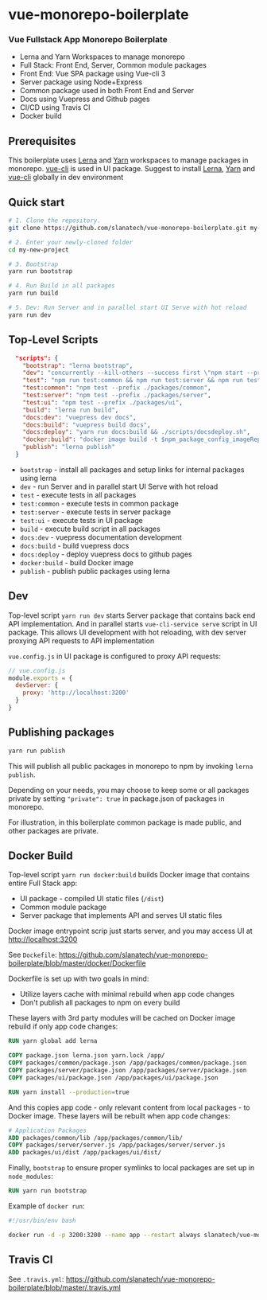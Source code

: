 # vue-monorepo-boilerplate

### Vue Fullstack App Monorepo Boilerplate

* Lerna and Yarn Workspaces to manage monorepo
* Full Stack: Front End, Server, Common module packages   
* Front End: Vue SPA package using Vue-cli 3
* Server package using Node+Express
* Common package used in both Front End and Server
* Docs using Vuepress and Github pages
* CI/CD using Travis CI
* Docker build   


## Prerequisites

This boilerplate uses [Lerna](https://lernajs.io/) and [Yarn](https://yarnpkg.com/lang/en/) workspaces to manage packages in monorepo. 
[vue-cli](https://cli.vuejs.org/) is used in UI package. Suggest to install [Lerna](https://lernajs.io/), [Yarn](https://yarnpkg.com/en/docs/install) and [vue-cli](https://cli.vuejs.org/) globally in dev environment  


## Quick start

```bash
# 1. Clone the repository.
git clone https://github.com/slanatech/vue-monorepo-boilerplate.git my-new-project

# 2. Enter your newly-cloned folder
cd my-new-project

# 3. Bootstrap
yarn run bootstrap

# 4. Run Build in all packages 
yarn run build

# 5. Dev: Run Server and in parallel start UI Serve with hot reload 
yarn run dev

```

## Top-Level Scripts


```json
  "scripts": {
    "bootstrap": "lerna bootstrap",
    "dev": "concurrently --kill-others --success first \"npm start --prefix ./packages/server\" \"npm run serve --prefix ./packages/ui\"",
    "test": "npm run test:common && npm run test:server && npm run test:ui",
    "test:common": "npm test --prefix ./packages/common",
    "test:server": "npm test --prefix ./packages/server",
    "test:ui": "npm test --prefix ./packages/ui",
    "build": "lerna run build",
    "docs:dev": "vuepress dev docs",
    "docs:build": "vuepress build docs",
    "docs:deploy": "yarn run docs:build && ./scripts/docsdeploy.sh",
    "docker:build": "docker image build -t $npm_package_config_imageRepo:$npm_package_version -f ./docker/Dockerfile .",
    "publish": "lerna publish"
  }

```

* `bootstrap` - install all packages and setup links for internal packages using lerna  
* `dev` - run Server and in parallel start UI Serve with hot reload
* `test` - execute tests in all packages 
* `test:common` -  execute tests in common package
* `test:server` -  execute tests in server package
* `test:ui` -  execute tests in UI package
* `build` -  execute build script in all packages
* `docs:dev` - vuepress documentation development   
* `docs:build` -  build vuepress docs 
* `docs:deploy` - deploy vuepress docs to github pages 
* `docker:build` - build Docker image 
* `publish` - publish public packages using lerna 


## Dev   

Top-level script `yarn run dev` starts Server package that contains back end API implementation.
And in parallel starts `vue-cli-service serve` script in UI package.
This allows UI development with hot reloading, with dev server proxying API requests to API implementation


`vue.config.js` in UI package is configured to proxy API requests:

```js
// vue.config.js
module.exports = {
  devServer: {
    proxy: 'http://localhost:3200'
  }
}
```    
  

## Publishing packages  

```bash
yarn run publish
```

This will publish all public packages in monorepo to npm by invoking `lerna publish`. 

Depending on your needs, you may choose to keep some or all packages private by setting `"private": true` in package.json of packages in monorepo.

For illustration, in this boilerplate common package is made public, and other packages are private.

## Docker Build 

Top-level script `yarn run docker:build` builds Docker image that contains entire Full Stack app: 

* UI package - compiled UI static files (`/dist`)
* Common module package
* Server package that implements API and serves UI static files 

Docker image entrypoint scrip just starts server, and you may access UI at [http://localhost:3200](http://localhost:3200)

See `Dockefile`: https://github.com/slanatech/vue-monorepo-boilerplate/blob/master/docker/Dockerfile

Dockerfile is set up with two goals in mind:

* Utilize layers cache with minimal rebuild when app code changes
* Don't publish all packages to npm on every build 

These layers with 3rd party modules will be cached on Docker image rebuild if only app code changes:

```dockerfile
RUN yarn global add lerna

COPY package.json lerna.json yarn.lock /app/
COPY packages/common/package.json /app/packages/common/package.json
COPY packages/server/package.json /app/packages/server/package.json
COPY packages/ui/package.json /app/packages/ui/package.json

RUN yarn install --production=true

``` 

And this copies app code - only relevant content from local packages - to Docker image.
These layers will be rebuilt when app code changes:

```dockerfile
# Application Packages
ADD packages/common/lib /app/packages/common/lib/
COPY packages/server/server.js /app/packages/server/server.js
ADD packages/ui/dist /app/packages/ui/dist/
``` 

Finally, `bootstrap` to ensure proper symlinks to local packages are set up in `node_modules`: 

```dockerfile
RUN yarn run bootstrap
```   

Example of `docker run`:

```bash
#!/usr/bin/env bash

docker run -d -p 3200:3200 --name app --restart always slanatech/vue-monorepo-boilerplate:0.1.8
```

## Travis CI 

See `.travis.yml`: https://github.com/slanatech/vue-monorepo-boilerplate/blob/master/.travis.yml






